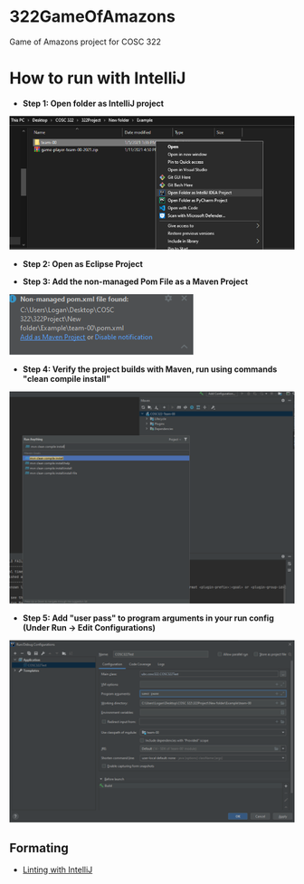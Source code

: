 # 322GameOfAmazons
Game of Amazons project for COSC 322

# How to run with IntelliJ

- **Step 1: Open folder as IntelliJ project**

![Open](Images/OpenWith.png)

- **Step 2: Open as Eclipse Project**

- **Step 3: Add the non-managed Pom File as a Maven Project**

![Non Managed POM](Images/POM.png)

- **Step 4: Verify the project builds with Maven, run using commands "clean compile install"**

![clean compile install](Images/MavenRun.png)

- **Step 5: Add "user pass" to program arguments in your run config (Under Run -> Edit Configurations)**

![Build Config](Images/RunConfig.png)


## Formating
- [Linting with IntelliJ](https://github.com/cosc-322-main-team/322GameOfAmazons/blob/main/team-01/documentation/linter-setup-instrutions.md)
